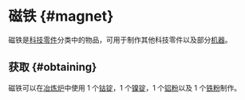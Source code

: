 # 磁铁 {#magnet}

磁铁是[科技零件](/Technical-Components)分类中的物品，可用于制作其他科技零件以及部分[机器](/Electric-Machines)。

## 获取 {#obtaining}

磁铁可以在[冶炼炉](/Smeltery)中使用 1 个[钴锭](/Cobalt-Ingot)，1 个[镍锭](/Nickel-Ingot)，1 个[铝粉](/Aluminum-Dust)以及 1 个[铁粉](/Iron-Dust)制作。
